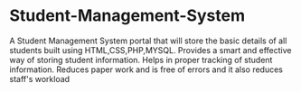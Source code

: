# Student-Management-System
 A Student Management System portal that will store the basic details of all students built using HTML,CSS,PHP,MYSQL. Provides a smart and effective way of storing student information. Helps in proper tracking of student information. Reduces paper work and is free of errors and it also reduces staff's workload
